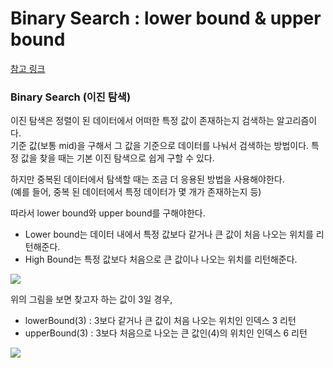 # Binary Search : lower bound & upper bound

[참고 링크](https://hee96-story.tistory.com/80)

### Binary Search (이진 탐색)

이진 탐색은 정렬이 된 데이터에서 어떠한 특정 값이 존재하는지 검색하는 알고리즘이다.  
기준 값(보통 mid)을 구해서 그 값을 기준으로 데이터를 나눠서 검색하는 방법이다. 
특정 값을 찾을 때는 기본 이진 탐색으로 쉽게 구할 수 있다. 

하지만 중복된 데이터에서 탐색할 때는 조금 더 응용된 방법을 사용해야한다.  
(예를 들어, 중복 된 데이터에서 특정 데이터가 몇 개가 존재하는지 등) 

따라서 lower bound와 upper bound를 구해야한다.
- Lower bound는 데이터 내에서 특정 값보다 같거나 큰 값이 처음 나오는 위치를 리턴해준다. 
- High Bound는 특정 값보다 처음으로 큰 값이나 나오는 위치를 리턴해준다.


![](https://k.kakaocdn.net/dn/bMIAMA/btqwvrNzD8k/LYflC0V1UnMn2OFyHfX0U1/img.png)  

위의 그림을 보면 찾고자 하는 값이 3일 경우,  
- lowerBound(3) : 3보다 같거나 큰 값이 처음 나오는 위치인 인덱스 3 리턴  
- upperBound(3) : 3보다 처음으로 나오는 큰 값인(4)의 위치인 인덱스 6 리턴


![](http://bajamircea.github.io/assets/2018-08-09-lower-bound/02-lower_bound_samples.png)


